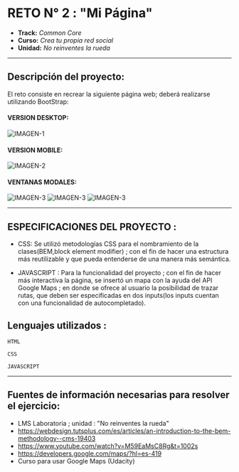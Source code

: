 # RETO N° 2 : "Mi Página"

* **Track:** _Common Core_
* **Curso:** _Crea tu propia red social_
* **Unidad:** _No reinventes la rueda_

***


## Descripción del proyecto:

El reto consiste en recrear la siguiente página web; deberá realizarse utilizando BootStrap:

#### VERSION DESKTOP:
![IMAGEN-1](https://raw.githubusercontent.com/Laboratoria/curricula-js/f659ee55eeb322341c314d7d080bb22468e9a576/04-social-network/01-css-frameworks/08-code-challenges/images/desktop.png)

#### VERSION MOBILE:
![IMAGEN-2](https://raw.githubusercontent.com/Laboratoria/curricula-js/f659ee55eeb322341c314d7d080bb22468e9a576/04-social-network/01-css-frameworks/08-code-challenges/images/movil.png)

#### VENTANAS MODALES:
![IMAGEN-3](https://raw.githubusercontent.com/Laboratoria/curricula-js/f659ee55eeb322341c314d7d080bb22468e9a576/04-social-network/01-css-frameworks/08-code-challenges/images/modal-inicio-sesion.png)
![IMAGEN-3](https://raw.githubusercontent.com/Laboratoria/curricula-js/f659ee55eeb322341c314d7d080bb22468e9a576/04-social-network/01-css-frameworks/08-code-challenges/images/modal-registrate.png)
![IMAGEN-3](https://raw.githubusercontent.com/Laboratoria/curricula-js/f659ee55eeb322341c314d7d080bb22468e9a576/04-social-network/01-css-frameworks/08-code-challenges/images/modal-conductor.png)

***
## ESPECIFICACIONES DEL PROYECTO :
* CSS: Se utilizó metodologías CSS para el nombramiento de la clases(BEM,block element modifier) ; con el fin de hacer una estructura más reutilizable y que pueda entenderse de una manera más semántica.

* JAVASCRIPT : Para la funcionalidad del proyecto ; con el fin de hacer más interactiva la página, se insertó un mapa con la ayuda del API Google Maps ; en donde se ofrece al usuario la posibilidad de trazar rutas, que deben ser especificadas en dos inputs(los inputs cuentan con una funcionalidad de autocompletado).
## Lenguajes utilizados :

~~~
HTML
~~~
~~~
CSS
~~~
~~~
JAVASCRIPT
~~~    
***
## Fuentes de información necesarias para resolver el ejercicio:

* LMS Laboratoria ; unidad : "No reinventes la rueda"
* https://webdesign.tutsplus.com/es/articles/an-introduction-to-the-bem-methodology--cms-19403
* https://www.youtube.com/watch?v=M59EaMsC8Rg&t=1002s
* https://developers.google.com/maps/?hl=es-419
* Curso para usar Google Maps (Udacity)